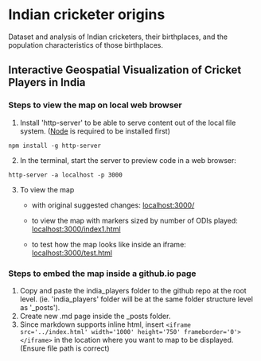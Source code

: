 # Indian cricketer origins

Dataset and analysis of Indian cricketers, their birthplaces, and the population characteristics of those birthplaces. 

## Interactive Geospatial Visualization of Cricket Players in India

### Steps to view the map on local web browser

1. Install 'http-server' to be able to serve content out of the local file system. ([Node](https://nodejs.org/en/) is required to be installed first)

```
npm install -g http-server
```

2. In the terminal, start the server to preview code in a web browser:

```
http-server -a localhost -p 3000
```

3. To view the map 

   - with original suggested changes: [localhost:3000/](http://localhost:3000/index.html)

   - to view the map with markers sized by number of ODIs played: [localhost:3000/index1.html](http://localhost:3000/index1.html)

   - to test how the map looks like inside an iframe: [localhost:3000/test.html](http://localhost:3000/test.html)

### Steps to embed the map inside a github.io page

1. Copy and paste the india_players folder to the github repo at the root level. (ie. 'india_players' folder will be at the same folder structure level as '_posts').
2. Create new .md page inside the _posts folder.
3. Since markdown supports inline html, insert `<iframe src='../index.html' width='1000' height='750' frameborder='0'></iframe>` in the location where you want to map to be displayed. (Ensure file path is correct)
